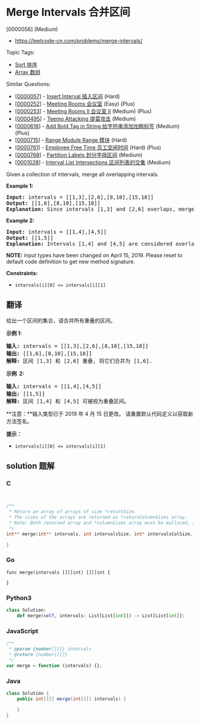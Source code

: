 # Merge Intervals 合并区间

[0000056] (Medium)

- https://leetcode-cn.com/problems/merge-intervals/

Topic Tags:

- [Sort 排序](https://leetcode-cn.com/tag/sort/)
- [Array 数组](https://leetcode-cn.com/tag/array/)

Similar Questions:

- [[0000057](https://leetcode-cn.com/problems/insert-interval/)] - [Insert Interval 插入区间](./0000057.insert-interval.md) (Hard)
- [[0000252](https://leetcode-cn.com/problems/meeting-rooms/)] - [Meeting Rooms 会议室](./0000252.meeting-rooms.md) (Easy) (Plus)
- [[0000253](https://leetcode-cn.com/problems/meeting-rooms-ii/)] - [Meeting Rooms II 会议室 II](./0000253.meeting-rooms-ii.md) (Medium) (Plus)
- [[0000495](https://leetcode-cn.com/problems/teemo-attacking/)] - [Teemo Attacking 提莫攻击](./0000495.teemo-attacking.md) (Medium)
- [[0000616](https://leetcode-cn.com/problems/add-bold-tag-in-string/)] - [Add Bold Tag in String 给字符串添加加粗标签](./0000616.add-bold-tag-in-string.md) (Medium) (Plus)
- [[0000715](https://leetcode-cn.com/problems/range-module/)] - [Range Module Range 模块](./0000715.range-module.md) (Hard)
- [[0000761](https://leetcode-cn.com/problems/employee-free-time/)] - [Employee Free Time 员工空闲时间](./0000761.employee-free-time.md) (Hard) (Plus)
- [[0000768](https://leetcode-cn.com/problems/partition-labels/)] - [Partition Labels 划分字母区间](./0000768.partition-labels.md) (Medium)
- [[0001028](https://leetcode-cn.com/problems/interval-list-intersections/)] - [Interval List Intersections 区间列表的交集](./0001028.interval-list-intersections.md) (Medium)

Given a collection of intervals, merge all overlapping intervals.

**Example 1:**

<pre><strong>Input:</strong> intervals = [[1,3],[2,6],[8,10],[15,18]]
<strong>Output:</strong> [[1,6],[8,10],[15,18]]
<strong>Explanation:</strong> Since intervals [1,3] and [2,6] overlaps, merge them into [1,6].
</pre>

**Example 2:**

<pre><strong>Input:</strong> intervals = [[1,4],[4,5]]
<strong>Output:</strong> [[1,5]]
<strong>Explanation:</strong> Intervals [1,4] and [4,5] are considered overlapping.</pre>

**NOTE:** input types have been changed on April 15, 2019. Please reset to default code definition to get new method signature.

**Constraints:**

- `intervals[i][0] <= intervals[i][1]`

## 翻译

给出一个区间的集合，请合并所有重叠的区间。

**示例 1:**

<pre><strong>输入:</strong> intervals = [[1,3],[2,6],[8,10],[15,18]]
<strong>输出:</strong> [[1,6],[8,10],[15,18]]
<strong>解释:</strong> 区间 [1,3] 和 [2,6] 重叠, 将它们合并为 [1,6].
</pre>

**示例  2:**

<pre><strong>输入:</strong> intervals = [[1,4],[4,5]]
<strong>输出:</strong> [[1,5]]
<strong>解释:</strong> 区间 [1,4] 和 [4,5] 可被视为重叠区间。</pre>

**注意：**输入类型已于 2019 年 4 月 15 日更改。 请重置默认代码定义以获取新方法签名。

**提示：**

- `intervals[i][0] <= intervals[i][1]`

## solution 题解

### C

```c


/**
 * Return an array of arrays of size *returnSize.
 * The sizes of the arrays are returned as *returnColumnSizes array.
 * Note: Both returned array and *columnSizes array must be malloced, assume caller calls free().
 */
int** merge(int** intervals, int intervalsSize, int* intervalsColSize, int* returnSize, int** returnColumnSizes){

}
```

### Go

```golang
func merge(intervals [][]int) [][]int {

}
```

### Python3

```python
class Solution:
    def merge(self, intervals: List[List[int]]) -> List[List[int]]:
```

### JavaScript

```javascript
/**
 * @param {number[][]} intervals
 * @return {number[][]}
 */
var merge = function (intervals) {};
```

### Java

```java
class Solution {
    public int[][] merge(int[][] intervals) {

    }
}
```
